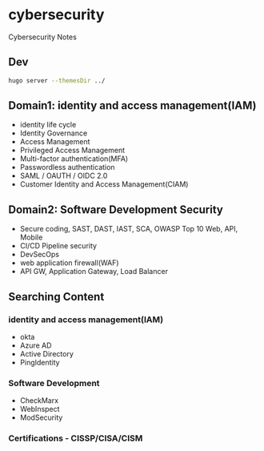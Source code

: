 # cybersecurity
Cybersecurity Notes

## Dev
```sh
hugo server --themesDir ../
```
## Domain1: identity and access management(IAM)

- identity life cycle 
- Identity Governance
- Access Management
- Privileged Access Management
- Multi-factor authentication(MFA)
- Passwordless authentication
- SAML / OAUTH / OIDC 2.0
- Customer Identity and Access Management(CIAM)


## Domain2: Software Development Security

- Secure coding, SAST, DAST, IAST, SCA, OWASP Top 10 Web, API, Mobile
- CI/CD Pipeline security
- DevSecOps
- web application firewall(WAF)
- API GW, Application Gateway, Load Balancer

## Searching Content

### identity and access management(IAM)
- okta
- Azure AD
- Active Directory
- PingIdentity

### Software Development
- CheckMarx
- WebInspect
- ModSecurity

### Certifications - CISSP/CISA/CISM
  
